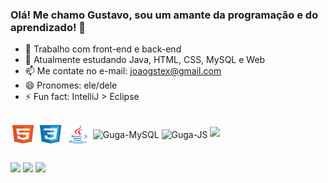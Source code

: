 ### Olá! Me chamo Gustavo, sou um amante da programação e do aprendizado! 👋

- 🔭 Trabalho com front-end e back-end
- 🌱 Atualmente estudando Java, HTML, CSS, MySQL e Web
- 📫 Me contate no e-mail: joaogstex@gmail.com
- 😄 Pronomes: ele/dele
- ⚡ Fun fact: IntelliJ > Eclipse

<div style="display: inline_block"><br>
  <img align="center" alt="Guga-HTML" height="30" width="40" src="https://raw.githubusercontent.com/devicons/devicon/master/icons/html5/html5-original.svg">
  <img align="center" alt="Guga-CSS" height="30" width="40" src="https://raw.githubusercontent.com/devicons/devicon/master/icons/css3/css3-original.svg">
  <img align="center" alt="Guga-Java" height="30" width="40" src="https://raw.githubusercontent.com/devicons/devicon/1119b9f84c0290e0f0b38982099a2bd027a48bf1/icons/java/java-original.svg">
  <img align="center" alt="Guga-MySQL" height="30" width="40" src="https://cdn.jsdelivr.net/gh/devicons/devicon/icons/mysql/mysql-original.svg" />
  <img align="center" alt="Guga-JS" height="30" width="40">
  <img src="https://cdn.jsdelivr.net/gh/devicons/devicon/icons/javascript/javascript-original.svg" />
</div>
  
  ##
 
<div> 
  <a href="https://www.instagram.com/_jgustavosilva/" target="_blank"><img src="https://img.shields.io/badge/-Instagram-%23E4405F?style=for-the-badge&logo=instagram&logoColor=white" target="_blank"></a>
  <a href = "mailto:joaogstex@gmail.com"><img src="https://img.shields.io/badge/-Gmail-%23333?style=for-the-badge&logo=gmail&logoColor=white" target="_blank"></a>
  <a href="https://www.linkedin.com/in/jo%C3%A3o-gustavo-da-silva-teixeira-81b431251/" target="_blank"><img src="https://img.shields.io/badge/-LinkedIn-%230077B5?style=for-the-badge&logo=linkedin&logoColor=white" target="_blank"></a> 
  
</div>
